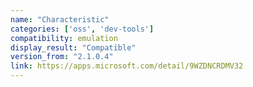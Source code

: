```yaml
---
name: "Characteristic"
categories: ['oss', 'dev-tools']
compatibility: emulation
display_result: "Compatible"
version_from: "2.1.0.4"
link: https://apps.microsoft.com/detail/9WZDNCRDMV32
---
```

